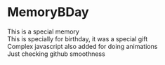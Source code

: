 # MemoryBDay
This is a special memory
<br>
This is specially for birthday, it was a special gift <br>
Complex javascript also added for doing animations <br>
Just checking github smoothness
